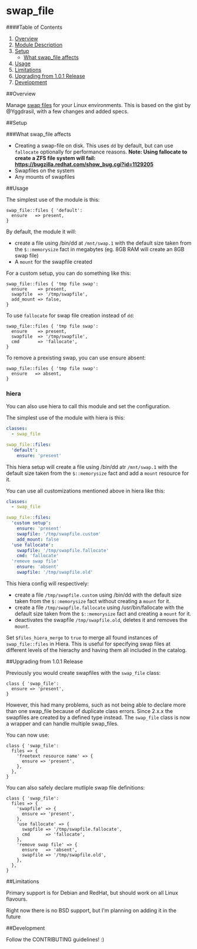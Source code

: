 # swap_file

####Table of Contents

1. [Overview](#overview)
2. [Module Description ](#module-description)
3. [Setup](#setup)
    * [What swap_file affects](#what-swap_file-affects)
4. [Usage](#usage)
5. [Limitations](#limitations)
6. [Upgrading from 1.0.1 Release](#upgrading-from-101-release)
7. [Development](#development)

##Overview

Manage [swap files](http://en.wikipedia.org/wiki/Paging) for your Linux environments. This is based on the gist by @Yggdrasil, with a few changes and added specs.

##Setup

###What swap_file affects

* Creating a swap-file on disk. This uses `dd` by default, but can use `fallocate` optionally for performance reasons. **Note: Using fallocate to create a ZFS file system will fail: https://bugzilla.redhat.com/show_bug.cgi?id=1129205**
* Swapfiles on the system
* Any mounts of swapfiles

##Usage

The simplest use of the module is this:

```puppet
swap_file::files { 'default':
  ensure   => present,
}
```

By default, the module it will:

* create a file using /bin/dd at `/mnt/swap.1` with the default size taken from the `$::memorysize` fact in megabytes (eg. 8GB RAM will create an 8GB swap file)
* A `mount` for the swapfile created

For a custom setup, you can do something like this:

```puppet
swap_file::files { 'tmp file swap':
  ensure    => present,
  swapfile  => '/tmp/swapfile',
  add_mount => false,
}
```

To use `fallocate` for swap file creation instead of `dd`:

```puppet
swap_file::files { 'tmp file swap':
  ensure    => present,
  swapfile  => '/tmp/swapfile',
  cmd       => 'fallocate',
}
```

To remove a prexisting swap, you can use ensure absent:

```puppet
swap_file::files { 'tmp file swap':
  ensure   => absent,
}
```

### hiera
You can also use hiera to call this module and set the configuration.

The simplest use of the module with hiera is this:

```yaml
classes:
  - swap_file

swap_file::files:
  'default':
    ensure: 'present'
```

This hiera setup will create a file using /bin/dd atr `/mnt/swap.1` with the default size taken from the `$::memorysize` fact and add a  `mount` resource for it.

You can use all customizations mentioned above in hiera like this:

```yaml
classes:
  - swap_file

swap_file::files:
  'custom setup':
    ensure: 'present'
    swapfile: '/tmp/swapfile.custom'
    add_mount: false
  'use fallocate':
    swapfile: '/tmp/swapfile.fallocate'
    cmd: 'fallocate'
  'remove swap file'
    ensure: 'absent'
    swapfile: '/tmp/swapfile.old'
```

This hiera config will respectively:
* create a file `/tmp/swapfile.custom` using /bin/dd with the default size taken from the `$::memorysize` fact without creating a `mount` for it.
* create a file `/tmp/swapfile.fallocate` using /usr/bin/fallocate with the default size taken from the `$::memorysize` fact and creating a `mount` for it.
* deactivates the swapfile `/tmp/swapfile.old`, deletes it and removes the `mount`.

Set `$files_hiera_merge` to `true` to merge all found instances of `swap_file::files` in Hiera. This is useful for specifying swap files at different levels of the hierachy and having them all included in the catalog.

##Upgrading from 1.0.1 Release

Previously you would create swapfiles with the `swap_file` class:

```puppet
class { 'swap_file':
  ensure => 'present',
}
```

However, this had many problems, such as not being able to declare more than one swap_file because of duplicate class errors.
Since 2.x.x the swapfiles are created by a defined type instead. The `swap_file` class is now a wrapper and can handle multiple swap_files.

You can now use:

```puppet
class { 'swap_file':
  files => {
    'freetext resource name' => {
      ensure => 'present',
    },
  },
}
```

You can also safely declare mutliple swap file definitions:

```puppet
class { 'swap_file':
  files => {
    'swapfile' => {
      ensure => 'present',
    },
    'use fallocate' => {
      swapfile => '/tmp/swapfile.fallocate',
      cmd      => 'fallocate',
    },
    'remove swap file' => {
      ensure   => 'absent',
      swapfile => '/tmp/swapfile.old',
    },
  },
}
```

##Limitations

Primary support is for Debian and RedHat, but should work on all Linux flavours.

Right now there is no BSD support, but I'm planning on adding it in the future

##Development

Follow the CONTRIBUTING guidelines! :)
